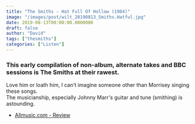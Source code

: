 ```yaml
---
title: "The Smiths - Hat Full Of Hollow (1984)"
image: "/images/post/wilt_20190813_Smiths.Hatful.jpg"
date: 2019-08-13T00:00:00.0000000
draft: false
author: "David"
tags: ["thesmiths"]
categories: ["Listen"]
---
```

### This early compilation of non-album, alternate takes and BBC sessions is The Smiths at their rawest.

 Love him or loath him, I can't imagine someone other than Morrisey singing these songs.   
The musicianship, especially Johnny Marr's guitar and tune (smithing) is astounding.

-  [Allmusic.com - Review](https://www.allmusic.com/album/hatful-of-hollow-mw0000195760)